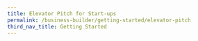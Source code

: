 ```yaml
---
title: Elevator Pitch for Start-ups
permalink: /business-builder/getting-started/elevator-pitch
third_nav_title: Getting Started
---
```

